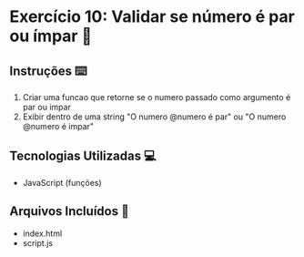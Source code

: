 # Exercício 10: Validar se número é par ou ímpar 📌

## Instruções ⌨️
1. Criar uma funcao que retorne se o numero passado como argumento é par ou impar
2. Exibir dentro de uma string "O numero @numero é par" ou "O numero @numero é impar"

## Tecnologias Utilizadas 💻
- JavaScript (funções)

## Arquivos Incluídos 📂
- index.html
- script.js